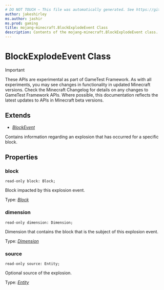```yaml
---
# DO NOT TOUCH — This file was automatically generated. See https://github.com/Mojang/MinecraftScriptingApiDocsGenerator to modify descriptions, examples, etc.
author: jakeshirley
ms.author: jashir
ms.prod: gaming
title: mojang-minecraft.BlockExplodeEvent Class
description: Contents of the mojang-minecraft.BlockExplodeEvent class.
---
```

# BlockExplodeEvent Class
>[!IMPORTANT]
>These APIs are experimental as part of GameTest Framework. As with all experiments, you may see changes in functionality in updated Minecraft versions. Check the Minecraft Changelog for details on any changes to GameTest Framework APIs. Where possible, this documentation reflects the latest updates to APIs in Minecraft beta versions.

## Extends
- [*BlockEvent*](BlockEvent.md)

Contains information regarding an explosion that has occurred for a specific block.

## Properties
### **block**
`read-only block: Block;`

Block impacted by this explosion event.

Type: [*Block*](Block.md)

### **dimension**
`read-only dimension: Dimension;`

Dimension that contains the block that is the subject of this explosion event.

Type: [*Dimension*](Dimension.md)

### **source**
`read-only source: Entity;`

Optional source of the explosion.

Type: [*Entity*](Entity.md)

